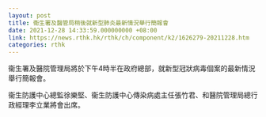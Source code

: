 ```yaml
---
layout: post
title: 衞生署及醫管局稍後就新型肺炎最新情況舉行簡報會
date: 2021-12-28 14:33:59.000000000 +08:00
link: https://news.rthk.hk/rthk/ch/component/k2/1626279-20211228.htm
categories: rthk
---
```


衞生署及醫院管理局將於下午4時半在政府總部，就新型冠狀病毒個案的最新情況舉行簡報會。

衞生防護中心總監徐樂堅、衞生防護中心傳染病處主任張竹君、和醫院管理局總行政經理李立業將會出席。
